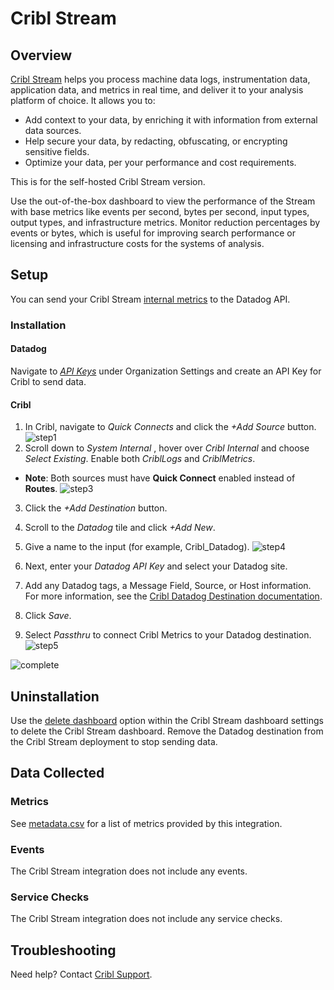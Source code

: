 # Cribl Stream

## Overview
[Cribl Stream][1] helps you process machine data logs, instrumentation data, application data, and metrics in real time, and deliver it to your analysis platform of choice. It allows you to:

- Add context to your data, by enriching it with information from external data sources.
- Help secure your data, by redacting, obfuscating, or encrypting sensitive fields.
- Optimize your data, per your performance and cost requirements.

This is for the self-hosted Cribl Stream version. 

Use the out-of-the-box dashboard to view the performance of the Stream with base metrics like events per second, bytes per second, input types, output types, and infrastructure metrics. Monitor reduction percentages by events or bytes, which is useful for improving search performance or licensing and infrastructure costs for the systems of analysis.

## Setup
You can send your Cribl Stream [internal metrics][6] to the Datadog API. 

### Installation

#### Datadog
Navigate to [_API Keys_][7] under Organization Settings and create an API Key for Cribl to send data.

#### Cribl
1. In Cribl, navigate to _Quick Connects_ and click the _+Add Source_ button. 
![step1](https://raw.githubusercontent.com/DataDog/integrations-extras/master/cribl_stream/images/cribl_dd_1.png)
2. Scroll down to _System Internal_ , hover over _Cribl Internal_ and choose _Select Existing_. Enable both _CriblLogs_ and _CriblMetrics_.  
 - **Note**: Both sources must have **Quick Connect** enabled instead of **Routes**.
![step3](https://raw.githubusercontent.com/DataDog/integrations-extras/master/cribl_stream/images/cribl_dd_3.png)

3. Click the _+Add Destination_ button.
4. Scroll to the _Datadog_ tile and click _+Add New_.
5. Give a name to the input (for example, Cribl_Datadog).
![step4](https://raw.githubusercontent.com/DataDog/integrations-extras/master/cribl_stream/images/cribl_dd_4.png)

6. Next, enter your _Datadog API Key_ and select your Datadog site.
7. Add any Datadog tags, a Message Field, Source, or Host information. For more information, see the [Cribl Datadog Destination documentation][3].
8. Click _Save_.
10. Select _Passthru_ to connect Cribl Metrics to your Datadog destination.
![step5](https://raw.githubusercontent.com/DataDog/integrations-extras/master/cribl_stream/images/cribl_dd_6.png)

![complete](https://raw.githubusercontent.com/DataDog/integrations-extras/master/cribl_stream/images/cribl_dd_5.png)

## Uninstallation
Use the [delete dashboard][4] option within the Cribl Stream dashboard settings to delete the Cribl Stream dashboard. Remove the Datadog destination from the Cribl Stream deployment to stop sending data.

## Data Collected
### Metrics
See [metadata.csv][5] for a list of metrics provided by this integration.
### Events
The Cribl Stream integration does not include any events.
### Service Checks
The Cribl Stream integration does not include any service checks.

## Troubleshooting
Need help? Contact [Cribl Support][8].

[1]: https://cribl.io/stream
[2]: https://docs.cribl.io/stream/sources-datadog-agent
[3]: https://docs.cribl.io/stream/destinations-datadog
[4]: https://docs.datadoghq.com/dashboards/#delete-dashboard
[5]: https://github.com/DataDog/integrations-extras/blob/master/cribl_stream/metadata.csv
[6]: http://docs.cribl.io/logstream/sources-cribl-internal/
[7]: https://app.datadoghq.com/organization-settings/api-keys
[8]: https://cribl.io/support
